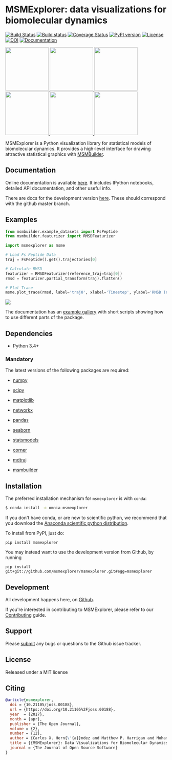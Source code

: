 MSMExplorer: data visualizations for biomolecular dynamics
==========================================================

[![Build Status](https://travis-ci.org/msmexplorer/msmexplorer.svg?branch=master)](https://travis-ci.org/msmexplorer/msmexplorer)
[![Build status](https://ci.appveyor.com/api/projects/status/038hirce0vlx2847?svg=true)](https://ci.appveyor.com/project/cxhernandez/msmexplorer)
[![Coverage Status](https://coveralls.io/repos/github/msmexplorer/msmexplorer/badge.svg?branch=master)](https://coveralls.io/github/msmexplorer/msmexplorer?branch=master)
[![PyPI version](https://badge.fury.io/py/msmexplorer.svg)](http://badge.fury.io/py/msmexplorer)
[![License](https://img.shields.io/badge/license-MIT-red.svg?style=flat)](https://opensource.org/licenses/MIT)
[![DOI](http://joss.theoj.org/papers/f9485c45a7bfc5cfce6edd8919a07739/status.svg)](http://joss.theoj.org/papers/f9485c45a7bfc5cfce6edd8919a07739)
[![Documentation](https://img.shields.io/badge/docs-latest-blue.svg?style=flat)](http://msmbuilder.org/msmexplorer/)


<div class="row">
  <a href="http://msmbuilder.org/msmexplorer/development/examples/plot_chord.html">
      <img src="http://msmbuilder.org/msmexplorer/development/_static/plot_chord_thumb.png" height="135" width="135">
  </a>
  <a href="http://msmbuilder.org/msmexplorer/development/examples/plot_free_energy_2d.html">
      <img src="http://msmbuilder.org/msmexplorer/development/_static/plot_free_energy_2d_thumb.png" height="135" width="135">
  </a>
  <a href="http://msmbuilder.org/msmexplorer/development/examples/plot_histogram.html">
      <img src="http://msmbuilder.org/msmexplorer/development/_static/plot_histogram_thumb.png" height="135" width="135">
  </a>
  <a href="http://msmbuilder.org/msmexplorer/development/examples/plot_timescales.html">
      <img src="http://msmbuilder.org/msmexplorer/development/_static/plot_timescales_thumb.png" height="135" width="135">
  </a>
  <a href="http://msmbuilder.org/msmexplorer/development/examples/plot_trace.html">
      <img src="http://msmbuilder.org/msmexplorer/development/_static/plot_trace_thumb.png" height="135" width="135">
  </a>
  <a href="http://msmbuilder.org/msmexplorer/development/examples/plot_voronoi.html">
      <img src="http://msmbuilder.org/msmexplorer/development/_static/plot_voronoi_thumb.png" height="135" width="135">
  </a>
</div>

MSMExplorer is a Python visualization library for statistical models of
biomolecular dynamics. It provides a high-level interface for drawing
attractive statistical graphics with [MSMBuilder](http://msmbuilder.org).


Documentation
-------------

Online documentation is available [here](http://msmbuilder.org/msmexplorer/). It includes IPython notebooks, detailed API documentation, and other useful info.

There are docs for the development version [here](http://msmbuilder.org/msmexplorer/development). These should correspond with the github master branch.

Examples
--------

```python
from msmbuilder.example_datasets import FsPeptide
from msmbuilder.featurizer import RMSDFeaturizer

import msmexplorer as msme

# Load Fs Peptide Data
traj = FsPeptide().get().trajectories[0]

# Calculate RMSD
featurizer = RMSDFeaturizer(reference_traj=traj[0])
rmsd = featurizer.partial_transform(traj).flatten()

# Plot Trace
msme.plot_trace(rmsd, label='traj0', xlabel='Timestep', ylabel='RMSD (nm)')
```

![](http://msmbuilder.org/msmexplorer/development/_images/plot_trace.png)

The documentation has an [example gallery](http://msmbuilder.org/msmexplorer/development/examples/) with short scripts showing how to use different parts of the package.


Dependencies
------------

- Python 3.4+

### Mandatory

The latest versions of the following packages are required:

-  [numpy](http://www.numpy.org/)

-  [scipy](http://www.scipy.org/)

-  [matplotlib](matplotlib.sourceforge.net)

-  [networkx](https://networkx.github.io/)

-  [pandas](http://pandas.pydata.org/)

-  [seaborn](https://stanford.edu/~mwaskom/software/seaborn/)

-  [statsmodels](http://statsmodels.sourceforge.net/devel/)

-  [corner](http://corner.readthedocs.io/en/latest/)

-  [mdtraj](https://mdtraj.org/)

-  [msmbuilder](https://msmbuilder.org)


Installation
------------

The preferred installation mechanism for `msmexplorer` is with `conda`:

```bash
$ conda install -c omnia msmexplorer
```

If you don't have conda, or are new to scientific python, we recommend that
you download the [Anaconda scientific python distribution](https://store.continuum.io/cshop/anaconda/).

To install from PyPI, just do:

    pip install msmexplorer

You may instead want to use the development version from Github, by running

    pip install git+git://github.com/msmexplorer/msmexplorer.git#egg=msmexplorer


Development
-----------

All development happens here, on
[Github](https://github.com/msmexplorer/msmexplorer).

If you're interested in contributing to MSMExplorer, please refer to our
[Contributing](http://msmbuilder.org/msmexplorer/development/contributing.html)
guide.

Support
-------

Please [submit](https://github.com/msmexplorer/msmexplorer/issues/new) any bugs
or questions to the Github issue tracker.

License
-------

Released under a MIT license


Citing
------

```bibtex
@article{msmexplorer,
  doi = {10.21105/joss.00188},
  url = {https://doi.org/10.21105%2Fjoss.00188},
  year  = {2017},
  month = {apr},
  publisher = {The Open Journal},
  volume = {2},
  number = {12},
  author = {Carlos X. Hern{\'{a}}ndez and Matthew P. Harrigan and Mohammad M. Sultan and Vijay S. Pande},
  title = {{MSMExplorer}: Data Visualizations for Biomolecular Dynamics},
  journal = {The Journal of Open Source Software}
}
```
